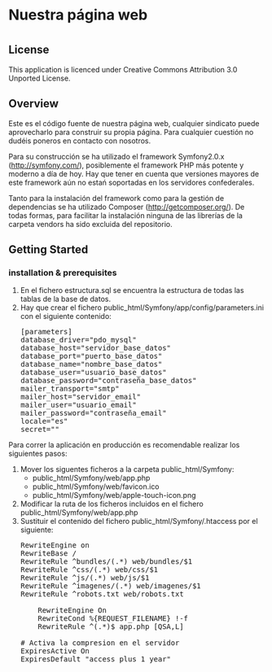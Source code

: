 <h1>Nuestra página web<h1>

<h2>License</h2>

This application is licenced under Creative Commons Attribution 3.0 Unported License.

<h2>Overview</h2>

Este es el código fuente de nuestra página web, cualquier sindicato puede aprovecharlo para construir su propia página. Para cualquier cuestión no dudéis poneros en contacto con nosotros.

Para su construcción se ha utilizado el framework Symfony2.0.x (http://symfony.com/), posiblemente el framework PHP más potente y moderno a día de hoy. Hay que tener en cuenta que versiones mayores de este framework aún no estań soportadas en los servidores confederales.

Tanto para la instalación del framework como para la gestión de dependencias se ha utilizado Composer (http://getcomposer.org/). De todas formas, para facilitar la instalación ninguna de las librerías de la carpeta vendors ha sido excluida del repositorio.

<h2>Getting Started</h2>

<h3>installation & prerequisites</h3>
<ol>
<li>En el fichero estructura.sql se encuentra la estructura de todas las tablas de la base de datos.</li>

<li>Hay que crear el fichero public_html/Symfony/app/config/parameters.ini con el siguiente contenido:

<pre>
[parameters]
database_driver="pdo_mysql"
database_host="servidor_base_datos"
database_port="puerto_base_datos"
database_name="nombre_base_datos"
database_user="usuario_base_datos"
database_password="contraseña_base_datos"
mailer_transport="smtp"
mailer_host="servidor_email"
mailer_user="usuario_email"
mailer_password="contraseña_email"
locale="es"
secret=""
</pre>
</li>
</ol>

Para correr la aplicación en producción es recomendable realizar los siguientes pasos:

<ol>
<li>Mover los siguentes ficheros a la carpeta public_html/Symfony:

<ul>
    <li>public_html/Symfony/web/app.php</li>
    <li>public_html/Symfony/web/favicon.ico</li>
    <li>public_html/Symfony/web/apple-touch-icon.png</li>
</ul>

</li>

<li>Modificar la ruta de los ficheros incluidos en el fichero public_html/Symfony/web/app.php</li>

<li>Sustituir el contenido del fichero public_html/Symfony/.htaccess por el siguiente:

<pre>
RewriteEngine on
RewriteBase /
RewriteRule ^bundles/(.*) web/bundles/$1
RewriteRule ^css/(.*) web/css/$1
RewriteRule ^js/(.*) web/js/$1
RewriteRule ^imagenes/(.*) web/imagenes/$1
RewriteRule ^robots.txt web/robots.txt
<IfModule mod_rewrite.c>
    RewriteEngine On
    RewriteCond %{REQUEST_FILENAME} !-f
    RewriteRule ^(.*)$ app.php [QSA,L]
</IfModule>
# Activa la compresion en el servidor
ExpiresActive On
ExpiresDefault "access plus 1 year"
</pre>
</li>
</ol>
